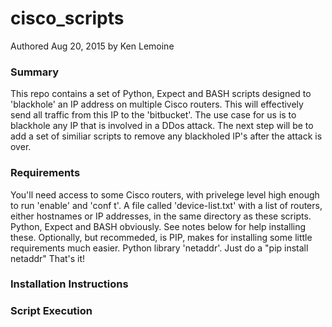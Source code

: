# cisco_scripts

Authored Aug 20, 2015 by Ken Lemoine

### Summary

This repo contains a set of Python, Expect and BASH scripts designed to 'blackhole' an IP address on multiple Cisco routers.  This will effectively send all traffic from this IP to the 'bitbucket'.  The use case for us is to blackhole any IP that is involved in a DDos attack.  The next step will be to add a set of similiar scripts to remove any blackholed IP's after the attack is over.

### Requirements

You'll need access to some Cisco routers, with privelege level high enough to run 'enable' and 'conf t'.
A file called 'device-list.txt' with a list of routers, either hostnames or IP addresses, in the same directory as these scripts.
Python, Expect and BASH obviously.  See notes below for help installing these.
Optionally, but recommeded, is PIP, makes for installing some little requirements much easier.
Python library 'netaddr'.  Just do a "pip install netaddr"
That's it!

### Installation Instructions

### Script Execution

